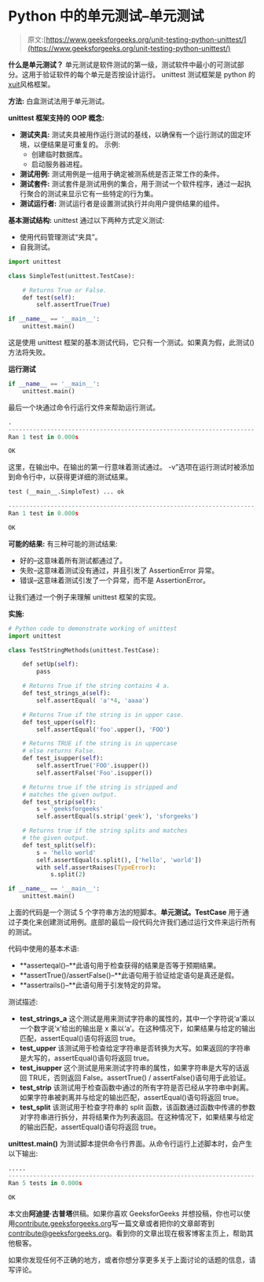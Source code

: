 # Python 中的单元测试–单元测试

> 原文:[https://www.geeksforgeeks.org/unit-testing-python-unittest/](https://www.geeksforgeeks.org/unit-testing-python-unittest/)

**什么是单元测试？**
单元测试是软件测试的第一级，测试软件中最小的可测试部分。这用于验证软件的每个单元是否按设计运行。
unittest 测试框架是 python 的[xuit](https://en.wikipedia.org/wiki/XUnit)风格框架。

**方法:**
白盒测试法用于单元测试。

**unittest 框架支持的 OOP 概念:**

*   **测试夹具:**
    测试夹具被用作运行测试的基线，以确保有一个运行测试的固定环境，以便结果是可重复的。
    示例:
    *   创建临时数据库。
    *   启动服务器进程。
*   **测试用例:**
    测试用例是一组用于确定被测系统是否正常工作的条件。
*   **测试套件:**
    测试套件是测试用例的集合，用于测试一个软件程序，通过一起执行聚合的测试来显示它有一些特定的行为集。
*   **测试运行者:**
    测试运行者是设置测试执行并向用户提供结果的组件。

**基本测试结构:**
unittest 通过以下两种方式定义测试:

*   使用代码管理测试“夹具”。
*   自我测试。

```py
import unittest

class SimpleTest(unittest.TestCase):

    # Returns True or False. 
    def test(self):        
        self.assertTrue(True)

if __name__ == '__main__':
    unittest.main()
```

这是使用 unittest 框架的基本测试代码，它只有一个测试。如果真为假，此测试()方法将失败。

**运行测试**

```py
if __name__ == '__main__':
    unittest.main()

```

最后一个块通过命令行运行文件来帮助运行测试。

```py
.
----------------------------------------------------------------------
Ran 1 test in 0.000s

OK

```

这里，在输出中。在输出的第一行意味着测试通过。
-v”选项在运行测试时被添加到命令行中，以获得更详细的测试结果。

```py
test (__main__.SimpleTest) ... ok

----------------------------------------------------------------------
Ran 1 test in 0.000s

OK

```

**可能的结果:**
有三种可能的测试结果:

*   好的–这意味着所有测试都通过了。
*   失败–这意味着测试没有通过，并且引发了 AssertionError 异常。
*   错误–这意味着测试引发了一个异常，而不是 AssertionError。

让我们通过一个例子来理解 unittest 框架的实现。

**实施:**

```py
# Python code to demonstrate working of unittest
import unittest

class TestStringMethods(unittest.TestCase):

    def setUp(self):
        pass

    # Returns True if the string contains 4 a.
    def test_strings_a(self):
        self.assertEqual( 'a'*4, 'aaaa')

    # Returns True if the string is in upper case.
    def test_upper(self):        
        self.assertEqual('foo'.upper(), 'FOO')

    # Returns TRUE if the string is in uppercase
    # else returns False.
    def test_isupper(self):        
        self.assertTrue('FOO'.isupper())
        self.assertFalse('Foo'.isupper())

    # Returns true if the string is stripped and 
    # matches the given output.
    def test_strip(self):        
        s = 'geeksforgeeks'
        self.assertEqual(s.strip('geek'), 'sforgeeks')

    # Returns true if the string splits and matches
    # the given output.
    def test_split(self):        
        s = 'hello world'
        self.assertEqual(s.split(), ['hello', 'world'])
        with self.assertRaises(TypeError):
            s.split(2)

if __name__ == '__main__':
    unittest.main()
```

上面的代码是一个测试 5 个字符串方法的短脚本。**单元测试。TestCase** 用于通过子类化来创建测试用例。底部的最后一段代码允许我们通过运行文件来运行所有的测试。

代码中使用的基本术语:

*   **asserteqal()–**此语句用于检查获得的结果是否等于预期结果。
*   **assertTrue()/assertFalse()–**此语句用于验证给定语句是真还是假。
*   **assertrails()–**此语句用于引发特定的异常。

测试描述:

*   **test_strings_a**
    这个测试是用来测试字符串的属性的，其中一个字符说‘a’乘以一个数字说‘x’给出的输出是 x 乘以‘a’。在这种情况下，如果结果与给定的输出匹配，assertEqual()语句将返回 true。
*   **test_upper**
    该测试用于检查给定字符串是否转换为大写。如果返回的字符串是大写的，assertEqual()语句将返回 true。
*   **test_isupper**
    这个测试是用来测试字符串的属性，如果字符串是大写的话返回 TRUE，否则返回 False。assertTrue() / assertFalse()语句用于此验证。
*   **test_strip**
    该测试用于检查函数中通过的所有字符是否已经从字符串中剥离。如果字符串被剥离并与给定的输出匹配，assertEqual()语句将返回 true。
*   **test_split**
    该测试用于检查字符串的 split 函数，该函数通过函数中传递的参数对字符串进行拆分，并将结果作为列表返回。在这种情况下，如果结果与给定的输出匹配，assertEqual()语句将返回 true。

**unittest.main()** 为测试脚本提供命令行界面。从命令行运行上述脚本时，会产生以下输出:

```py
.....
----------------------------------------------------------------------
Ran 5 tests in 0.000s

OK

```

本文由**阿迪提·古普塔**供稿。如果你喜欢 GeeksforGeeks 并想投稿，你也可以使用[contribute.geeksforgeeks.org](http://www.contribute.geeksforgeeks.org)写一篇文章或者把你的文章邮寄到 contribute@geeksforgeeks.org。看到你的文章出现在极客博客主页上，帮助其他极客。

如果你发现任何不正确的地方，或者你想分享更多关于上面讨论的话题的信息，请写评论。